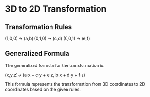 # 3D to 2D Transformation

## Transformation Rules

(1,0,0) → (a,b)
(0,1,0) → (c,d)
(0,0,1) → (e,f)

## Generalized Formula

The generalized formula for the transformation is:

(x,y,z)→ (a⋅x + c⋅y + e⋅z, b⋅x + d⋅y + f⋅z)

This formula represents the transformation from 3D coordinates to 2D coordinates based on the given rules.

